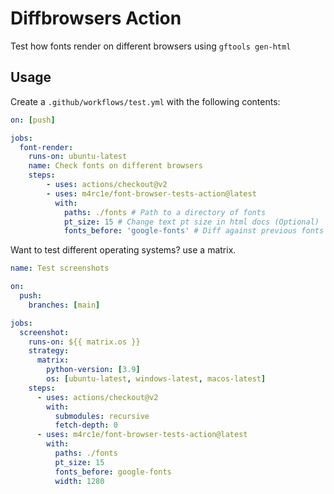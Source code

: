 # Diffbrowsers Action

Test how fonts render on different browsers using `gftools gen-html`

## Usage

Create a `.github/workflows/test.yml` with the following contents:

```YAML
on: [push]

jobs:
  font-render:
    runs-on: ubuntu-latest
    name: Check fonts on different browsers
    steps:
        - uses: actions/checkout@v2
        - uses: m4rc1e/font-browser-tests-action@latest
          with:
            paths: ./fonts # Path to a directory of fonts
            pt_size: 15 # Change text pt size in html docs (Optional) 
            fonts_before: 'google-fonts' # Diff against previous fonts (Optional)
```

Want to test different operating systems? use a matrix.

```YAML
name: Test screenshots

on:
  push:
    branches: [main]

jobs:
  screenshot:
    runs-on: ${{ matrix.os }}
    strategy:
      matrix:
        python-version: [3.9]
        os: [ubuntu-latest, windows-latest, macos-latest]
    steps:
      - uses: actions/checkout@v2
        with:
          submodules: recursive
          fetch-depth: 0
      - uses: m4rc1e/font-browser-tests-action@latest
        with:
          paths: ./fonts
          pt_size: 15
          fonts_before: google-fonts
          width: 1280
```
